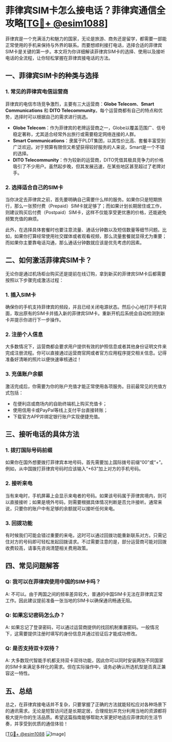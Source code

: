 # 菲律宾SIM卡怎么接电话？菲律宾通信全攻略[[TG💪+ @esim1088](https://t.me/s/esim1088)]

菲律宾是一个充满活力和魅力的国家，无论是旅游、商务还是留学，都需要一部能正常使用的手机来保持与外界的联系。而要想顺利接打电话，选择合适的菲律宾SIM卡是关键的第一步。本文将为你详细解读菲律宾SIM卡的选择、使用以及接听电话的全流程，让你轻松掌握在菲律宾接电话的方法。

## 一、菲律宾SIM卡的种类与选择

### 1. 常见的菲律宾电信运营商
菲律宾的电信市场竞争激烈，主要有三大运营商：**Globe Telecom**、**Smart Communications** 和 **DITO Telecommunity**。每个运营商都有自己的特点和优势，选择时可以根据自己的需求进行挑选。

- **Globe Telecom**：作为菲律宾的老牌运营商之一，Globe以覆盖范围广、信号稳定著称，尤其适合经常外出旅行或需要稳定网络连接的人群。
- **Smart Communications**：隶属于PLDT集团，以其性价比高、套餐丰富受到广泛欢迎。对于预算有限但又希望获得较好服务的人来说，Smart是一个不错的选择。
- **DITO Telecommunity**：作为较新的运营商，DITO凭借其极具竞争力的价格吸引了不少用户。虽然起步晚，但其发展迅速，在某些地区甚至超过了老牌对手。

### 2. 选择适合自己的SIM卡
当你决定去菲律宾之前，首先要明确自己需要什么样的服务。如果你只是短期旅行，那么一张预付费（Prepaid）SIM卡就足够了；而如果计划长期居住或工作，则建议购买后付费（Postpaid）SIM卡，这样不仅能享受更优惠的价格，还能避免频繁充值的麻烦。

此外，在选择具体套餐时也要注意流量、通话分钟数以及短信数量等细节问题。比如，如果你打算经常使用社交媒体或者观看视频，那么流量套餐就显得尤为重要；而如果你主要靠电话沟通，那么通话分钟数就应该是优先考虑的因素。

## 二、如何激活菲律宾SIM卡？

无论你是通过机场柜台购买还是提前在线订购，拿到新买的菲律宾SIM卡后都需要按照以下步骤完成激活过程：

### 1. 插入SIM卡
确保你的手机支持菲律宾的频段，并且已经关闭电源状态。然后小心地打开手机背面，取出原有的SIM卡并插入新的菲律宾SIM卡。重新开机后系统会自动检测到新卡并提示你进行下一步操作。

### 2. 注册个人信息
大多数情况下，运营商都会要求用户提供有效的护照信息或者其他身份证明文件来完成注册流程。你可以直接通过运营商官网或者官方应用程序提交相关信息。记得准备好清晰的照片以便快速审核通过！

### 3. 充值账户余额
激活完成后，你需要为你的账户充值才能正常使用各项服务。目前最常见的充值方式包括：
- 在便利店或商场内的自助终端机上购买充值卡；
- 使用信用卡或PayPal等线上支付平台直接转账；
- 下载官方APP并绑定银行账户实现便捷充值。

## 三、接听电话的具体方法

### 1. 拨打国际号码前缀
如果你在国外想要拨打菲律宾本地号码，首先需要加上国际拨号前缀“00”或“+”。例如，从中国拨打菲律宾号码时应该输入“+63”加上对方的手机号码。

### 2. 接听来电
当有来电时，手机屏幕上会显示来电者的号码。如果该号码属于菲律宾境内，则可以直接接听；如果是境外号码，则需要根据具体情况判断是否允许接听。通常来说，只要你的账户中有足够的余额就可以接听任何来电。

### 3. 回拨功能
有时候我们可能会错过重要的来电，这时可以通过回拨功能重新联系对方。只需记住对方的号码即可轻松发起回拨请求。不过需要注意的是，部分运营商可能对回拨收费较高，请事先咨询清楚相关费用政策。

## 四、常见问题解答

### Q: 我可以在菲律宾使用中国的SIM卡吗？
A: 不可以。由于两国之间的频率差异较大，普通的中国SIM卡无法在菲律宾正常工作。因此建议提前准备一张当地的SIM卡以确保通讯畅通无阻。

### Q: 如果忘记密码怎么办？
A: 如果忘记了登录密码，可以通过运营商提供的找回机制重置密码。一般情况下，这需要提供注册时填写的身份信息并通过验证后才能成功修改。

### Q: 是否支持双卡双待？
A: 大多数现代智能手机都支持双卡双待功能，因此你可以同时安装两张不同国家的SIM卡来满足多样化的需求。但在实际操作中，请务必确认所选机型是否真正兼容这一特性。

## 五、总结

总之，在菲律宾接电话并不复杂，只要掌握了正确的方法就能轻松应对各种场景下的通讯需求。无论是短暂访问还是长期定居，合理规划并充分利用当地的资源都将极大提升你的生活品质。希望这篇指南能够帮助大家更好地适应菲律宾的生活节奏，并享受到优质的通信体验！

[[TG💪+ @esim1088](https://t.me/s/esim1088) ![Image](https://i.postimg.cc/4NQfJmqS/Snipaste-2025-05-13-00-14-12.png)]